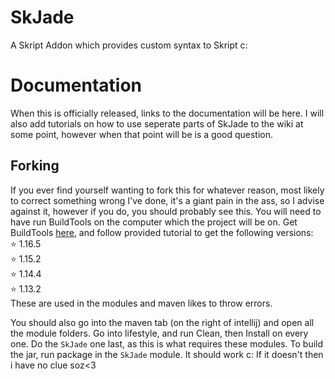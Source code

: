 # SkJade
A Skript Addon which provides custom syntax to Skript c:

# Documentation
When this is  officially released, links to the documentation will be here. I will also add tutorials on how to use 
seperate parts of SkJade to the wiki at some point, however when that point will be is a good question.

## Forking
If you ever find yourself wanting to fork this for whatever reason, most likely to correct something wrong I've done, 
it's a giant pain in the ass, so I advise against it, however if you do, you should probably see this. You will need to 
have run BuildTools on the computer which the project will be on. Get BuildTools 
[here](https://www.spigotmc.org/wiki/buildtools/), and follow provided tutorial to get the following
versions:  
 ⭐ 1.16.5  
 ⭐ 1.15.2  
 ⭐ 1.14.4  
 ⭐ 1.13.2  
These are used in the modules and maven likes to throw errors.  
  
You should also go into the maven tab (on the right of intellij) and open all the module folders. Go into lifestyle, 
and run Clean, then Install on every one. Do the `SkJade` one last, as this is what requires these modules. To build 
the jar, run package in the `SkJade` module. It should work c: If it doesn't then i have no clue soz<3
